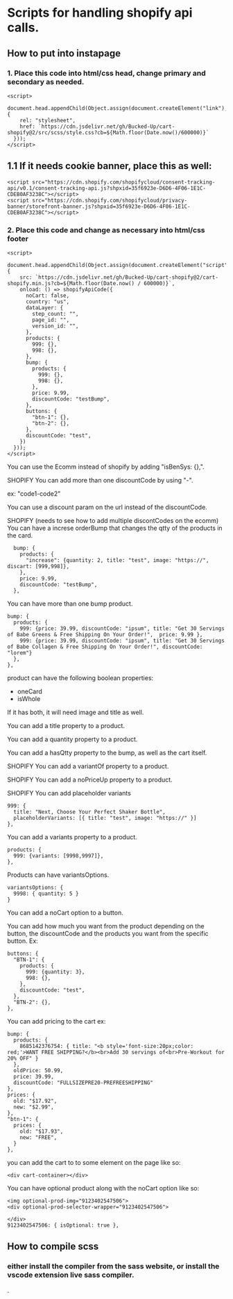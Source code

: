 # Scripts for handling shopify api calls.

## How to put into instapage

### 1. Place this code into html/css head, change primary and secondary as needed.

```
<script>
  document.head.appendChild(Object.assign(document.createElement("link"), {
    rel: "stylesheet",
    href: `https://cdn.jsdelivr.net/gh/Bucked-Up/cart-shopify@2/src/scss/style.css?cb=${Math.floor(Date.now()/600000)}`
  }));
</script>
```

## 1.1 If it needs cookie banner, place this as well:

```
<script src="https://cdn.shopify.com/shopifycloud/consent-tracking-api/v0.1/consent-tracking-api.js?shpxid=35f6923e-D6D6-4F06-1E1C-CDEB0AF3238C"></script>
<script src="https://cdn.shopify.com/shopifycloud/privacy-banner/storefront-banner.js?shpxid=35f6923e-D6D6-4F06-1E1C-CDEB0AF3238C"></script>

```

### 2. Place this code and change as necessary into html/css footer

```
<script>
  document.head.appendChild(Object.assign(document.createElement("script"), {
    src: `https://cdn.jsdelivr.net/gh/Bucked-Up/cart-shopify@2/cart-shopify.min.js?cb=${Math.floor(Date.now() / 600000)}`,
    onload: () => shopifyApiCode({
      noCart: false,
      country: "us",
      dataLayer: {
        step_count: "",
        page_id: "",
        version_id: "",
      },
      products: {
        999: {},
        998: {},
      },
      bump: {
        products: {
          999: {},
          998: {},
        },
        price: 9.99,
        discountCode: "testBump",
      },
      buttons: {
        "btn-1": {},
        "btn-2": {},
      },
      discountCode: "test",
    })
  }));
</script>
```

You can use the Ecomm instead of shopify by adding "isBenSys: {},".

SHOPIFY You can add more than one discountCode by using "-".

ex: "code1-code2"

You can use a discount param on the url instead of the discountCode.

SHOPIFY (needs to see how to add multiple discontCodes on the ecomm) You can have a increse orderBump that changes the qtty of the products in the card.

```
  bump: {
    products: {
      "increase": {quantity: 2, title: "test", image: "https://", discart: [999,998]},
    },
    price: 9.99,
    discountCode: "testBump",
  },
```

You can have more than one bump product.

```
bump: {
  products: {
    999: {price: 39.99, discountCode: "ipsum", title: "Get 30 Servings of Babe Greens & Free Shipping On Your Order!",  price: 9.99 },
    999: {price: 39.99, discountCode: "ipsum", title: "Get 30 Servings of Babe Collagen & Free Shipping On Your Order!", discountCode: "lorem"}
  },
},
```

product can have the following boolean properties:

- oneCard
- isWhole

If it has both, it will need image and title as well.

You can add a title property to a product.

You can add a quantity property to a product.

You can add a hasQtty property to the bump, as well as the cart itself.

SHOPIFY You can add a variantOf property to a product.

SHOPIFY You can add a noPriceUp property to a product.

SHOPIFY You can add placeholder variants

```
999: {
  title: "Next, Choose Your Perfect Shaker Bottle",
  placeholderVariants: [{ title: "test", image: "https://" }]
},
```

You can add a variants property to a product.

```
products: {
  999: {variants: [9998,9997]},
},
```

Products can have variantsOptions.

```
variantsOptions: {
  9998: { quantity: 5 }
}
```

You can add a noCart option to a button.

You can add how much you want from the product depending on the button, the discountCode and the products you want from the specific button. Ex:

```
buttons: {
  "BTN-1": {
    products: {
      999: {quantity: 3},
      998: {},
    },
    discountCode: "test",
  },
  "BTN-2": {},
},
```

You can add pricing to the cart
ex:

```
bump: {
  products: {
    8685142376754: { title: "<b style='font-size:20px;color: red;'>WANT FREE SHIPPING?</b><br>Add 30 servings of<br>Pre-Workout for 20% OFF" }
  },
  oldPrice: 50.99,
  price: 39.99,
  discountCode: "FULLSIZEPRE20-PREFREESHIPPING"
},
prices: {
  old: "$17.92",
  new: "$2.99",
},
"btn-1": {
  prices: {
    old: "$17.93",
    new: "FREE",
  }
},
```

you can add the cart to to some element on the page like so:
```
<div cart-container></div>
```

You can have optional product along with the noCart option like so:
```
<img optional-prod-img="9123402547506">
<div optional-prod-selector-wrapper="9123402547506">

</div>
9123402547506: { isOptional: true },
```

## How to compile scss

### either install the compiler from the sass website, or install the vscode extension live sass compiler.

.
